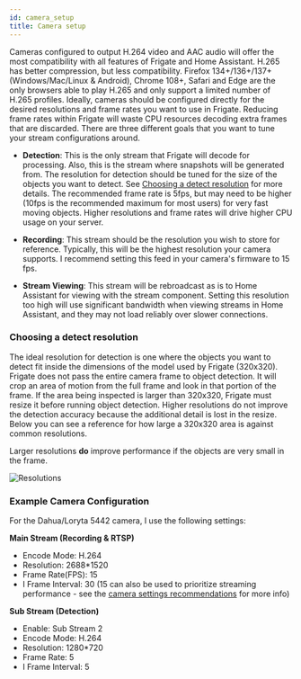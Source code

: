 ```yaml
---
id: camera_setup
title: Camera setup
---
```


Cameras configured to output H.264 video and AAC audio will offer the most compatibility with all features of Frigate and Home Assistant. H.265 has better compression, but less compatibility. Firefox 134+/136+/137+ (Windows/Mac/Linux & Android), Chrome 108+, Safari and Edge are the only browsers able to play H.265 and only support a limited number of H.265 profiles. Ideally, cameras should be configured directly for the desired resolutions and frame rates you want to use in Frigate. Reducing frame rates within Frigate will waste CPU resources decoding extra frames that are discarded. There are three different goals that you want to tune your stream configurations around.

- **Detection**: This is the only stream that Frigate will decode for processing. Also, this is the stream where snapshots will be generated from. The resolution for detection should be tuned for the size of the objects you want to detect. See [Choosing a detect resolution](#choosing-a-detect-resolution) for more details. The recommended frame rate is 5fps, but may need to be higher (10fps is the recommended maximum for most users) for very fast moving objects. Higher resolutions and frame rates will drive higher CPU usage on your server.

- **Recording**: This stream should be the resolution you wish to store for reference. Typically, this will be the highest resolution your camera supports. I recommend setting this feed in your camera's firmware to 15 fps.

- **Stream Viewing**: This stream will be rebroadcast as is to Home Assistant for viewing with the stream component. Setting this resolution too high will use significant bandwidth when viewing streams in Home Assistant, and they may not load reliably over slower connections.

### Choosing a detect resolution

The ideal resolution for detection is one where the objects you want to detect fit inside the dimensions of the model used by Frigate (320x320). Frigate does not pass the entire camera frame to object detection. It will crop an area of motion from the full frame and look in that portion of the frame. If the area being inspected is larger than 320x320, Frigate must resize it before running object detection. Higher resolutions do not improve the detection accuracy because the additional detail is lost in the resize. Below you can see a reference for how large a 320x320 area is against common resolutions.

Larger resolutions **do** improve performance if the objects are very small in the frame.

![Resolutions](/img/resolutions-min.jpg)

### Example Camera Configuration

For the Dahua/Loryta 5442 camera, I use the following settings:

**Main Stream (Recording & RTSP)**

- Encode Mode: H.264
- Resolution: 2688\*1520
- Frame Rate(FPS): 15
- I Frame Interval: 30 (15 can also be used to prioritize streaming performance - see the [camera settings recommendations](/configuration/live#camera_settings_recommendations) for more info)

**Sub Stream (Detection)**

- Enable: Sub Stream 2
- Encode Mode: H.264
- Resolution: 1280\*720
- Frame Rate: 5
- I Frame Interval: 5
